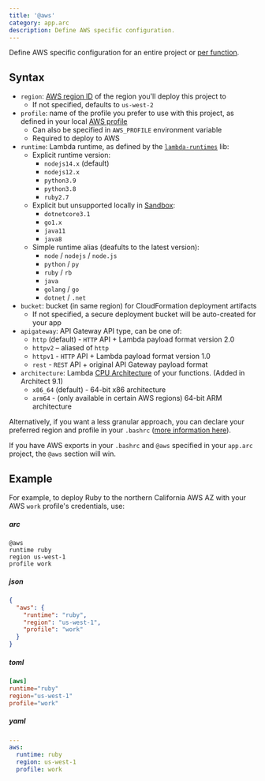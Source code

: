 ```yaml
---
title: '@aws'
category: app.arc
description: Define AWS specific configuration.
---
```


Define AWS specific configuration for an entire project or [per function](../configuration/function-config).

## Syntax

- `region`: [AWS region ID](https://docs.aws.amazon.com/general/latest/gr/rande.html) of the region you'll deploy this project to
  - If not specified, defaults to `us-west-2`
- `profile`: name of the profile you prefer to use with this project, as defined in your local [AWS profile](/quickstart)
  - Can also be specified in `AWS_PROFILE` environment variable
  - Required to deploy to AWS
- `runtime`: Lambda runtime, as defined by the [`lambda-runtimes`](https://github.com/architect/lambda-runtimes/blob/cad3b158968805a01103e47c08da48132620594e/cjs/index.js) lib:
  - Explicit runtime version:
    - `nodejs14.x` (default)
    - `nodejs12.x`
    - `python3.9`
    - `python3.8`
    - `ruby2.7`
  - Explicit but unsupported locally in [Sandbox](../cli/sandbox):
    - `dotnetcore3.1`
    - `go1.x`
    - `java11`
    - `java8`
  - Simple runtime alias (deafults to the latest version):
    - `node` / `nodejs` / `node.js`
    - `python` / `py`
    - `ruby` / `rb`
    - `java`
    - `golang` / `go`
    - `dotnet` / `.net` 
- `bucket`: bucket (in same region) for CloudFormation deployment artifacts
  - If not specified, a secure deployment bucket will be auto-created for your app
- `apigateway`: API Gateway API type, can be one of:
  - `http` (default) - `HTTP` API + Lambda payload format version 2.0
  - `httpv2` – aliased of `http`
  - `httpv1` - `HTTP` API + Lambda payload format version 1.0
  - `rest` - `REST` API + original API Gateway payload format
- `architecture`: Lambda [CPU Architecture](https://docs.aws.amazon.com/lambda/latest/dg/foundation-arch.html) of your functions. (Added in Architect 9.1)
  - `x86_64` (default) - 64-bit x86 architecture
  - `arm64` - (only available in certain AWS regions) 64-bit ARM architecture

Alternatively, if you want a less granular approach, you can declare your preferred region and profile in your `.bashrc` ([more information here](https://docs.aws.amazon.com/cli/latest/userguide/cli-environment.html)).

If you have AWS exports in your `.bashrc` and `@aws` specified in your `app.arc` project, the `@aws` section will win.

## Example

For example, to deploy Ruby to the northern California AWS AZ with your AWS `work` profile's credentials, use:

<arc-viewer default-tab=arc>
<div slot=contents>

<arc-tab label=arc>
<h5>arc</h5>
<div slot=content>

```arc
@aws
runtime ruby
region us-west-1
profile work
```

</div>
</arc-tab>

<arc-tab label=json>
<h5>json</h5>
<div slot=content>

```json
{
  "aws": {
    "runtime": "ruby",
    "region": "us-west-1",
    "profile": "work"
  }
}
```

</div>
</arc-tab>

<arc-tab label=toml>
<h5>toml</h5>
<div slot=content>

```toml
[aws]
runtime="ruby"
region="us-west-1"
profile="work"
```

</div>
</arc-tab>

<arc-tab label=yaml>
<h5>yaml</h5>
<div slot=content>

```yaml
---
aws:
  runtime: ruby
  region: us-west-1
  profile: work
```

</div>
</arc-tab>

</div>
</arc-viewer>


<!-- ### Custom Runtimes with AWS Lambda Layers
If you want to use a custom runtime with Lambda Layers you need to set `runtime` to `provided` and set the following key:
  - `layer`: [ARN](https://docs.aws.amazon.com/general/latest/gr/aws-arns-and-namespaces.html) for the [Custom Lambda Runtime](https://docs.aws.amazon.com/lambda/latest/dg/runtimes-custom.html)

For example, to deploy to Oregon AWS AZ with your AWS `default` profile's credentials and using a custom Node.js 10 runtime, use:

```arc
@aws
region us-west-2
profile default
runtime provided
layer arn:aws:lambda:us-west-2:800406105498:layer:nsolid-node-10:6
``` -->
